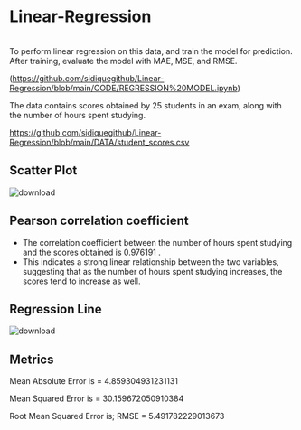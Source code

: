 # Linear-Regression
<br>
To perform linear regression on this data, and train the model for prediction. After training, evaluate the model with MAE, MSE, and RMSE. 

(https://github.com/sidiquegithub/Linear-Regression/blob/main/CODE/REGRESSION%20MODEL.ipynb)


The data contains scores obtained by 25 students in an exam, along with the number of hours spent studying. 

https://github.com/sidiquegithub/Linear-Regression/blob/main/DATA/student_scores.csv

## Scatter Plot 
![download](https://github.com/sidiquegithub/Linear-Regression/assets/110783832/fee20aed-aa3b-4d7e-93d4-ed0cce877135)

## Pearson correlation coefficient

- The correlation coefficient between the number of hours spent studying and the scores obtained is 0.976191 . 
- This indicates a strong linear relationship between the two variables, suggesting that as the number of hours spent studying increases, the scores tend to increase as well.


## Regression Line

![download](https://github.com/sidiquegithub/Linear-Regression/assets/110783832/22c7e401-9645-4280-9319-25384bedd7c2)

## Metrics


Mean Absolute Error is =  4.859304931231131

Mean Squared Error is =  30.159672050910384

Root Mean Squared Error is; RMSE =  5.491782229013673
